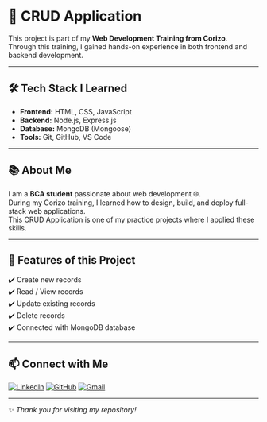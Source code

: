 # 🚀 CRUD Application  

This project is part of my **Web Development Training from Corizo**.  
Through this training, I gained hands-on experience in both frontend and backend development.  

---

## 🛠️ Tech Stack I Learned
- **Frontend:** HTML, CSS, JavaScript  
- **Backend:** Node.js, Express.js  
- **Database:** MongoDB (Mongoose)  
- **Tools:** Git, GitHub, VS Code  

---

## 📚 About Me
I am a **BCA student** passionate about web development 🌐.  
During my Corizo training, I learned how to design, build, and deploy full-stack web applications.  
This CRUD Application is one of my practice projects where I applied these skills.  

---

## 🌟 Features of this Project
✔️ Create new records  
✔️ Read / View records  
✔️ Update existing records  
✔️ Delete records  
✔️ Connected with MongoDB database  

---

## 📫 Connect with Me

[![LinkedIn](https://img.shields.io/badge/LinkedIn-blue?style=for-the-badge&logo=linkedin&logoColor=white)](https://www.linkedin.com/in/deeksha-m-77a749333/)
[![GitHub](https://img.shields.io/badge/GitHub-black?style=for-the-badge&logo=github&logoColor=white)](https://github.com/Deeksha-web16)
[![Gmail](https://img.shields.io/badge/Gmail-D14836?style=for-the-badge&logo=gmail&logoColor=white)](mailto:deeksha6836@gmail.com)
  

---
✨ _Thank you for visiting my repository!_




